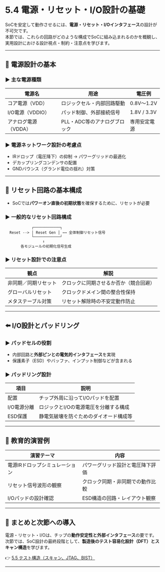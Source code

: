 # 5.4 電源・リセット・I/O設計の基礎

SoCを安定して動作させるには、**電源・リセット・I/Oインタフェース**の設計が不可欠です。  
本節では、これらの回路がどのような構成でSoCに組み込まれるのかを概観し、  
実用設計における設計視点・制約・注意点を学びます。

---

## 🔋 電源設計の基本

### ▶ 主な電源種類

| 電源名 | 用途 | 電圧例 |
|--------|------|--------|
| コア電源（VDD） | ロジックセル・内部回路駆動 | 0.8V〜1.2V |
| I/O電源（VDDIO） | パッド制御、外部接続信号 | 1.8V / 3.3V |
| アナログ電源（VDDA） | PLL・ADC等のアナログブロック | 専用安定電源 |

### ▶ 電源ネットワーク設計の考慮点

- IRドロップ（電圧降下）の抑制 → パワーグリッドの最適化
- デカップリングコンデンサの配置
- GNDバウンス（グランド電位の揺れ）対策

---

## 🔁 リセット回路の基本構成

- SoCでは**パワーオン直後の初期状態**を確保するために、リセットが必要

### ▶ 一般的なリセット回路構成

```
            ┌────────────┐
  Reset --> │ Reset Gen │ →→ 全体制御リセット信号
            └────────────┘
                 ↓
       各モジュールの初期化信号生成
```

### ▶ リセット設計での注意点

| 観点 | 解説 |
|------|------|
| 非同期／同期リセット | クロックに同期させるか否か（競合回避） |
| グローバルリセット | クロックドメイン間の整合性保持 |
| メタステーブル対策 | リセット解除時の不安定動作防止 |

---

## ⬅️ I/O設計とパッドリング

### ▶ パッドセルの役割

- 内部回路と**外部ピンとの電気的インタフェース**を実現
- 保護素子（ESD）やバッファ、インプット制御などが含まれる

### ▶ パッドリング設計

| 項目 | 説明 |
|------|------|
| 配置 | チップ外周に沿ってI/Oパッドを配置 |
| I/O電源分離 | ロジックとI/Oの電源電圧を分離する構成 |
| ESD保護 | 静電気破壊を防ぐためのダイオード構成等 |

---

## 🔧 教育的演習例

| 演習テーマ | 内容 |
|------------|------|
| 電源IRドロップシミュレーション | パワーグリッド設計と電圧降下評価 |
| リセット信号波形の観察 | クロック同期・非同期での動作比較 |
| I/Oパッドの設計確認 | ESD構造の回路・レイアウト観察 |

---

## 📘 まとめと次節への導入

電源・リセット・I/Oは、チップの**動作安定性と外部インタフェース**の要です。  
次節では、SoC設計の最終段階として、**製造後のテスト容易化設計（DFT）とスキャン構造**を学びます。

👉 [5.5 テスト構造（スキャン、JTAG、BIST）](5.5_test_structures.md)

---
